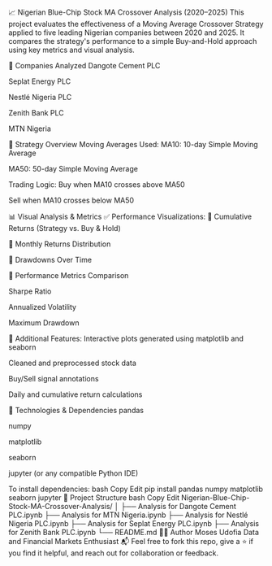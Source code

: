 📈 Nigerian Blue-Chip Stock MA Crossover Analysis (2020–2025)
This project evaluates the effectiveness of a Moving Average Crossover Strategy applied to five leading Nigerian companies between 2020 and 2025. It compares the strategy's performance to a simple Buy-and-Hold approach using key metrics and visual analysis.

🏢 Companies Analyzed
Dangote Cement PLC

Seplat Energy PLC

Nestlé Nigeria PLC

Zenith Bank PLC

MTN Nigeria

🧠 Strategy Overview
Moving Averages Used:
MA10: 10-day Simple Moving Average

MA50: 50-day Simple Moving Average

Trading Logic:
Buy when MA10 crosses above MA50

Sell when MA10 crosses below MA50

📊 Visual Analysis & Metrics
✅ Performance Visualizations:
📌 Cumulative Returns (Strategy vs. Buy & Hold)

📌 Monthly Returns Distribution

📌 Drawdowns Over Time

📌 Performance Metrics Comparison

Sharpe Ratio

Annualized Volatility

Maximum Drawdown

📁 Additional Features:
Interactive plots generated using matplotlib and seaborn

Cleaned and preprocessed stock data

Buy/Sell signal annotations

Daily and cumulative return calculations

🔧 Technologies & Dependencies
pandas

numpy

matplotlib

seaborn

jupyter (or any compatible Python IDE)

To install dependencies:
bash
Copy
Edit
pip install pandas numpy matplotlib seaborn jupyter
📁 Project Structure
bash
Copy
Edit
Nigerian-Blue-Chip-Stock-MA-Crossover-Analysis/
│
├── Analysis for Dangote Cement PLC.ipynb
├── Analysis for MTN Nigeria.ipynb
├── Analysis for Nestlé Nigeria PLC.ipynb
├── Analysis for Seplat Energy PLC.ipynb
├── Analysis for Zenith Bank PLC.ipynb
└── README.md
🙋‍♂️ Author
Moses Udofia
Data and Financial Markets Enthusiast
📬 Feel free to fork this repo, give a ⭐ if you find it helpful, and reach out for collaboration or feedback.


